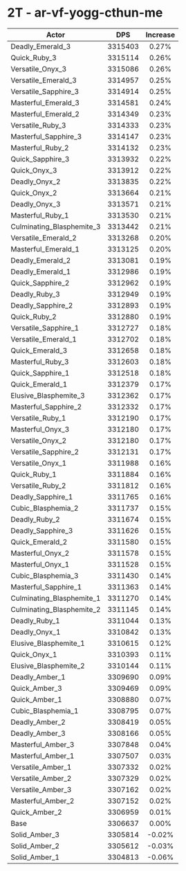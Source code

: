 # 2T - ar-vf-yogg-cthun-me
| Actor | DPS | Increase |
|---|:---:|:---:|
|Deadly_Emerald_3|3315403|0.27%|
|Quick_Ruby_3|3315114|0.26%|
|Versatile_Onyx_3|3315086|0.26%|
|Versatile_Emerald_3|3314957|0.25%|
|Versatile_Sapphire_3|3314914|0.25%|
|Masterful_Emerald_3|3314581|0.24%|
|Masterful_Emerald_2|3314349|0.23%|
|Versatile_Ruby_3|3314333|0.23%|
|Masterful_Sapphire_3|3314147|0.23%|
|Masterful_Ruby_2|3314132|0.23%|
|Quick_Sapphire_3|3313932|0.22%|
|Quick_Onyx_3|3313912|0.22%|
|Deadly_Onyx_2|3313835|0.22%|
|Quick_Onyx_2|3313664|0.21%|
|Deadly_Onyx_3|3313571|0.21%|
|Masterful_Ruby_1|3313530|0.21%|
|Culminating_Blasphemite_3|3313442|0.21%|
|Versatile_Emerald_2|3313268|0.20%|
|Masterful_Emerald_1|3313125|0.20%|
|Deadly_Emerald_2|3313081|0.19%|
|Deadly_Emerald_1|3312986|0.19%|
|Quick_Sapphire_2|3312962|0.19%|
|Deadly_Ruby_3|3312949|0.19%|
|Deadly_Sapphire_2|3312893|0.19%|
|Quick_Ruby_2|3312880|0.19%|
|Versatile_Sapphire_1|3312727|0.18%|
|Versatile_Emerald_1|3312702|0.18%|
|Quick_Emerald_3|3312658|0.18%|
|Masterful_Ruby_3|3312603|0.18%|
|Quick_Sapphire_1|3312518|0.18%|
|Quick_Emerald_1|3312379|0.17%|
|Elusive_Blasphemite_3|3312362|0.17%|
|Masterful_Sapphire_2|3312332|0.17%|
|Versatile_Ruby_1|3312190|0.17%|
|Masterful_Onyx_3|3312180|0.17%|
|Versatile_Onyx_2|3312180|0.17%|
|Versatile_Sapphire_2|3312131|0.17%|
|Versatile_Onyx_1|3311988|0.16%|
|Quick_Ruby_1|3311884|0.16%|
|Versatile_Ruby_2|3311812|0.16%|
|Deadly_Sapphire_1|3311765|0.16%|
|Cubic_Blasphemia_2|3311737|0.15%|
|Deadly_Ruby_2|3311674|0.15%|
|Deadly_Sapphire_3|3311626|0.15%|
|Quick_Emerald_2|3311580|0.15%|
|Masterful_Onyx_2|3311578|0.15%|
|Masterful_Onyx_1|3311528|0.15%|
|Cubic_Blasphemia_3|3311430|0.14%|
|Masterful_Sapphire_1|3311363|0.14%|
|Culminating_Blasphemite_1|3311270|0.14%|
|Culminating_Blasphemite_2|3311145|0.14%|
|Deadly_Ruby_1|3311044|0.13%|
|Deadly_Onyx_1|3310842|0.13%|
|Elusive_Blasphemite_1|3310615|0.12%|
|Quick_Onyx_1|3310393|0.11%|
|Elusive_Blasphemite_2|3310144|0.11%|
|Deadly_Amber_1|3309690|0.09%|
|Quick_Amber_3|3309469|0.09%|
|Quick_Amber_1|3308880|0.07%|
|Cubic_Blasphemia_1|3308795|0.07%|
|Deadly_Amber_2|3308419|0.05%|
|Deadly_Amber_3|3308166|0.05%|
|Masterful_Amber_3|3307848|0.04%|
|Masterful_Amber_1|3307507|0.03%|
|Versatile_Amber_1|3307332|0.02%|
|Versatile_Amber_2|3307329|0.02%|
|Versatile_Amber_3|3307162|0.02%|
|Masterful_Amber_2|3307152|0.02%|
|Quick_Amber_2|3306959|0.01%|
|Base|3306637|0.00%|
|Solid_Amber_3|3305814|-0.02%|
|Solid_Amber_2|3305612|-0.03%|
|Solid_Amber_1|3304813|-0.06%|
